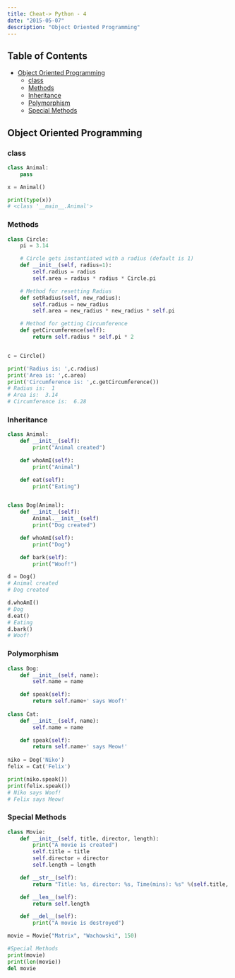 ```yaml
---
title: Cheat-> Python - 4
date: "2015-05-07"
description: "Object Oriented Programming"
---
```


## Table of Contents

- [Object Oriented Programming](#oop)
  - [class](#class)
  - [Methods](#methods)
  - [Inheritance](#inheritance)
  - [Polymorphism](#polymorphism)
  - [Special Methods](#special-methods)

## Object Oriented Programming

### class

```python
class Animal:
    pass

x = Animal()

print(type(x))
# <class '__main__.Animal'>

```

### Methods

```python
class Circle:
    pi = 3.14

    # Circle gets instantiated with a radius (default is 1)
    def __init__(self, radius=1):
        self.radius = radius 
        self.area = radius * radius * Circle.pi

    # Method for resetting Radius
    def setRadius(self, new_radius):
        self.radius = new_radius
        self.area = new_radius * new_radius * self.pi

    # Method for getting Circumference
    def getCircumference(self):
        return self.radius * self.pi * 2


c = Circle()

print('Radius is: ',c.radius)
print('Area is: ',c.area)
print('Circumference is: ',c.getCircumference())
# Radius is:  1
# Area is:  3.14
# Circumference is:  6.28

```

### Inheritance

```python
class Animal:
    def __init__(self):
        print("Animal created")

    def whoAmI(self):
        print("Animal")

    def eat(self):
        print("Eating")


class Dog(Animal):
    def __init__(self):
        Animal.__init__(self)
        print("Dog created")

    def whoAmI(self):
        print("Dog")

    def bark(self):
        print("Woof!")

d = Dog()
# Animal created
# Dog created

d.whoAmI()
# Dog
d.eat()
# Eating
d.bark()
# Woof!

```

### Polymorphism

```python
class Dog:
    def __init__(self, name):
        self.name = name

    def speak(self):
        return self.name+' says Woof!'
    
class Cat:
    def __init__(self, name):
        self.name = name

    def speak(self):
        return self.name+' says Meow!' 
    
niko = Dog('Niko')
felix = Cat('Felix')

print(niko.speak())
print(felix.speak())
# Niko says Woof!
# Felix says Meow!

```

### Special Methods

```python
class Movie:
    def __init__(self, title, director, length):
        print("A movie is created")
        self.title = title
        self.director = director
        self.length = length

    def __str__(self):
        return "Title: %s, director: %s, Time(mins): %s" %(self.title, self.director, self.length)

    def __len__(self):
        return self.length

    def __del__(self):
        print("A movie is destroyed")

movie = Movie("Matrix", "Wachowski", 150)

#Special Methods
print(movie)
print(len(movie))
del movie
```